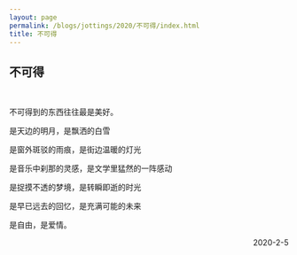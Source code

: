 ```yaml
---
layout: page
permalink: /blogs/jottings/2020/不可得/index.html
title: 不可得
---
```


## 不可得
<br>

不可得到的东西往往最是美好。

是天边的明月，是飘洒的白雪

是窗外斑驳的雨痕，是街边温暖的灯光

是音乐中刹那的灵感，是文学里猛然的一阵感动

是捉摸不透的梦境，是转瞬即逝的时光

是早已远去的回忆，是充满可能的未来

是自由，是爱情。

<p align="right">2020-2-5</p>